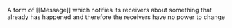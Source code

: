 A form of [[Message]] which notifies its receivers about something that already has happened and therefore the receivers have no power to change
